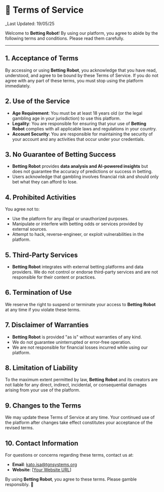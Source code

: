 # 📜 Terms of Service

_Last Updated: 19/05/25

Welcome to **Betting Robot**! By using our platform, you agree to abide by the following terms and conditions. Please read them carefully.

---

## 1. Acceptance of Terms
By accessing or using **Betting Robot**, you acknowledge that you have read, understood, and agree to be bound by these Terms of Service. If you do not agree with any part of these terms, you must stop using the platform immediately.

## 2. Use of the Service
- **Age Requirement**: You must be at least 18 years old (or the legal gambling age in your jurisdiction) to use this platform.
- **Legality**: You are responsible for ensuring that your use of **Betting Robot** complies with all applicable laws and regulations in your country.
- **Account Security**: You are responsible for maintaining the security of your account and any activities that occur under your credentials.

## 3. No Guarantee of Betting Success
- **Betting Robot** provides **data analysis and AI-powered insights** but does not guarantee the accuracy of predictions or success in betting.
- Users acknowledge that gambling involves financial risk and should only bet what they can afford to lose.

## 4. Prohibited Activities
You agree not to:
- Use the platform for any illegal or unauthorized purposes.
- Manipulate or interfere with betting odds or services provided by external sources.
- Attempt to hack, reverse-engineer, or exploit vulnerabilities in the platform.

## 5. Third-Party Services
- **Betting Robot** integrates with external betting platforms and data providers. We do not control or endorse third-party services and are not responsible for their content or practices.

## 6. Termination of Use
We reserve the right to suspend or terminate your access to **Betting Robot** at any time if you violate these terms.

## 7. Disclaimer of Warranties
- **Betting Robot** is provided "as is" without warranties of any kind.
- We do not guarantee uninterrupted or error-free operation.
- We are not responsible for financial losses incurred while using our platform.

## 8. Limitation of Liability
To the maximum extent permitted by law, **Betting Robot** and its creators are not liable for any direct, indirect, incidental, or consequential damages arising from your use of the platform.

## 9. Changes to the Terms
We may update these Terms of Service at any time. Your continued use of the platform after changes take effect constitutes your acceptance of the revised terms.

## 10. Contact Information
For questions or concerns regarding these terms, contact us at:
- **Email**: kato.isa@tgnsystems.org
- **Website**: [[Your Website URL](https://kato-isa-omoding.vercel.app/)]

By using **Betting Robot**, you agree to these terms. Please gamble responsibly. 🎯
